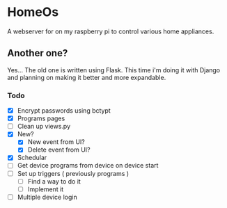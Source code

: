 # HomeOs

A webserver for on my raspberry pi to control various home appliances.

## Another one?

Yes... The old one is written using Flask. This time i'm doing it with Django and planning on making it better and more expandable.

### Todo

- [X] Encrypt passwords using bctypt
- [X] Programs pages
- [ ] Clean up views.py
- [X] New?
  - [X] New event from UI?
  - [X] Delete event from UI?

- [X] Schedular
- [ ] Get device programs from device on device start
- [ ] Set up triggers ( previously programs )
  - [ ] Find a way to do it
  - [ ] Implement it
- [ ] Multiple device login
